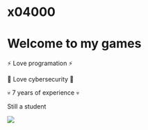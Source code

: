 <h1>x04000</h1>

<h1>Welcome to my games</h1>

<p>⚡ Love programation ⚡</p>
<p>💫 Love cybersecurity 💫</p>
 
<p>💀 7 years of experience 💀</p>

<p>Still a student</p>

<img src="https://img.shields.io/badge/C%23-239120?style=for-the-badge&logo=c-sharp&logoColor=white"> 
